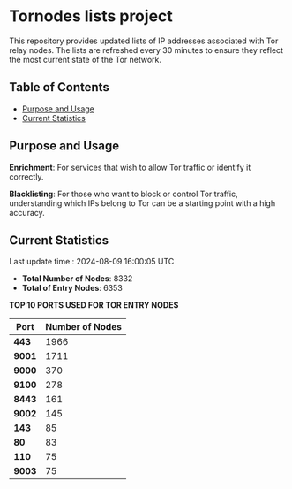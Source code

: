 # Tornodes lists project

This repository provides updated lists of IP addresses associated with Tor relay nodes. The lists are refreshed every 30 minutes to ensure they reflect the most current state of the Tor network.

## Table of Contents

- [Purpose and Usage](#purpose-and-usage)
- [Current Statistics](#current-statistics)


## Purpose and Usage

**Enrichment**: For services that wish to allow Tor traffic or identify it correctly.

**Blacklisting**: For those who want to block or control Tor traffic, understanding which IPs belong to Tor can be a starting point with a high accuracy.

## Current Statistics

Last update time : 2024-08-09 16:00:05 UTC

- **Total Number of Nodes**: 8332
- **Total of Entry Nodes**: 6353

**TOP 10 PORTS USED FOR TOR ENTRY NODES**

| **Port** | **Number of Nodes** |
|------|-----------------|
| **443**   | 1966  |
| **9001**   | 1711  |
| **9000**   | 370  |
| **9100**   | 278  |
| **8443**   | 161  |
| **9002**   | 145  |
| **143**   | 85  |
| **80**   | 83  |
| **110**   | 75  |
| **9003**   | 75  |

